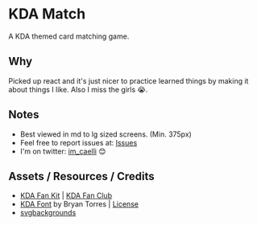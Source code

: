 # KDA Match

A KDA themed card matching game.

## Why

Picked up react and it's just nicer to practice learned things by making it about things I like. Also I miss the girls 😭.

## Notes

- Best viewed in md to lg sized screens. (Min. 375px)
- Feel free to report issues at: [Issues](https://github.com/im-caelli/kda-match/issues)
- I'm on twitter: [im_caelli](https://twitter.com/im_caelli) 😊

## Assets / Resources / Credits

- [KDA Fan Kit](https://twitter.com/KDA_MUSIC/status/1318537455830814720?s=20&t=k6vIhqxPKyvoVVJWNDyjIQ) | [KDA Fan Club](https://www.leagueoflegends.com/en-us/event/kda-official-fan-club/)
- [KDA Font](https://www.reddit.com/r/leagueoflegends/comments/jjfs29/kda_font/) by Bryan Torres | [License](src/font/KDA-Font-License.txt)
- [svgbackgrounds](https://www.svgbackgrounds.com/)
